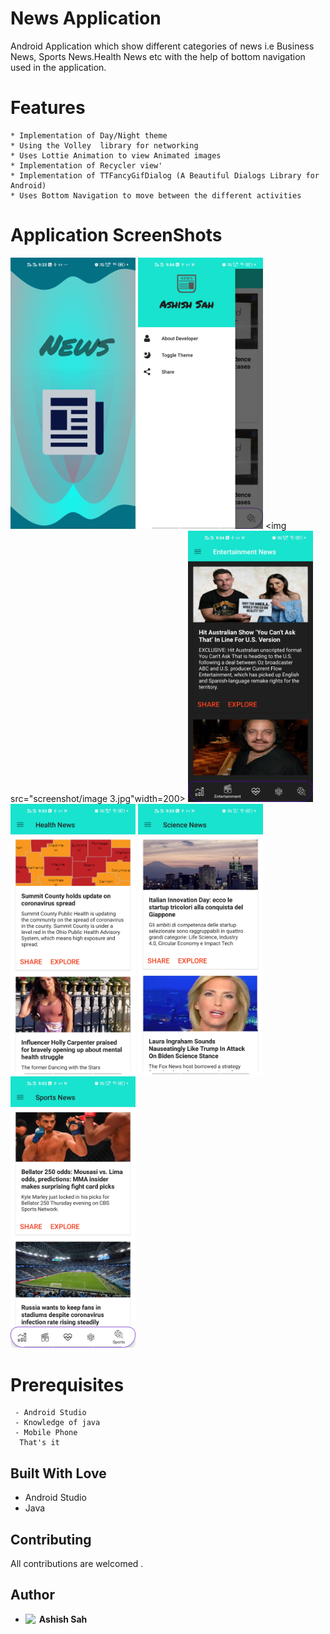 # News Application
  Android Application which show different categories of news i.e Business News, Sports News.Health News etc with the help of bottom navigation used in the application.
  
# Features
 ```
 * Implementation of Day/Night theme
 * Using the Volley  library for networking
 * Uses Lottie Animation to view Animated images
 * Implementation of Recycler view'
 * Implementation of TTFancyGifDialog (A Beautiful Dialogs Library for Android)
 * Uses Bottom Navigation to move between the different activities
 ```
 # Application ScreenShots
<abc> <img src="screenshot/image 1.jpg" width=200></abc>
<abc> <img src="screenshot/image 2.jpg" width=200></abc>
<abc> <img src="screenshot/image 3.jpg"width=200></abc>
<abc> <img src="screenshot/image 4.jpg" width=200></abc>
<abc> <img src="screenshot/image 5.jpg" width=200></abc>
<abc> <img src="screenshot/image 6.jpg" width=200></abc>
<abc> <img src="screenshot/image 7.jpg" width=200></abc>

 
 # Prerequisites
 ``` 
  - Android Studio
  - Knowledge of java
  - Mobile Phone
   That's it
 ```
 
## Built With Love
* Android Studio
* Java

## Contributing

All contributions  are welcomed .

## Author
* **Ashish Sah** <a href="https://www.linkedin.com/in/ashish-sah-943171160/">
  <img align="left" alt="Ashish LinkdeIN" width="22px" height="18px" src="https://cdn.jsdelivr.net/npm/simple-icons@v3/icons/linkedin.svg" />
</a>

